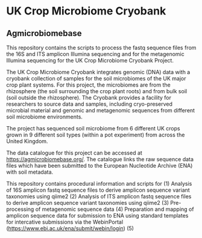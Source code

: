# UK Crop Microbiome Cryobank
## Agmicrobiomebase

This repository contains the scripts to process the fastq sequence files from the 16S and ITS amplicon Illumina sequencing and for the metagenomic Illumina sequencing for the UK Crop Microbiome Cryobank Project.

The UK Crop Microbiome Cryobank integrates genomic (DNA) data with a cryobank collection of samples for the soil microbiomes of the UK major crop plant systems. 
For this project, the microbiomes are from the rhizosphere (the soil surrounding the crop plant roots) and from bulk soil (soil outside the rhizosphere). 
The Cryobank provides a facility for researchers to source data and samples, including cryo-preserved microbial material and genomic and metagenomic sequences from different soil microbiome environments. 

The project has sequenced soil microbiome from 6 different UK crops grown in 9 different soil types (within a pot experiment) from across the United Kingdom.

The data catalogue for this project can be accessed at https://agmicrobiomebase.org/. 
The catalogue links the raw sequence data files which have been submitted to the European Nucleotide Archive (ENA) with soil metadata.

This repository contains procedural information and scripts for 
(1) Analysis of 16S amplicon fastq sequence files to derive amplicon sequence variant taxonomies using qiime2
(2) Analysis of ITS amplicon fastq sequence files to derive amplicon sequence variant taxonomies using qiime2
(3) Pre-processing of metagenomic sequence data
(4) Preparation and mapping of amplicon sequence data for submission to ENA using standard templates for intercative submissions via the WebinPortal (https://www.ebi.ac.uk/ena/submit/webin/login)
(5) 

